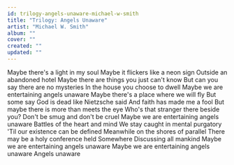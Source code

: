 ```yaml
---
id: trilogy-angels-unaware-michael-w-smith
title: "Trilogy: Angels Unaware"
artist: "Michael W. Smith"
album: ""
cover: ""
created: ""
updated: ""
---
```


Maybe there's a light in my soul
Maybe it flickers like a neon sign
Outside an abandoned hotel
Maybe there are things you just can't know
But can you say there are no mysteries
In the house you choose to dwell
Maybe we are entertaining angels unaware
Maybe there's a place where we will fly
But some say God is dead like Nietzsche said
And faith has made me a fool
But maybe there is more than meets the eye
Who's that stranger there beside you?
Don't be smug and don't be cruel
Maybe we are entertaining angels unaware
Battles of the heart and mind
We stay caught in mental purgatory
'Til our existence can be defined
Meanwhile on the shores of parallel
There may be a holy conference held
Somewhere
Discussing all mankind
Maybe we are entertaining angels unaware
Maybe we are entertaining angels unaware
Angels unaware